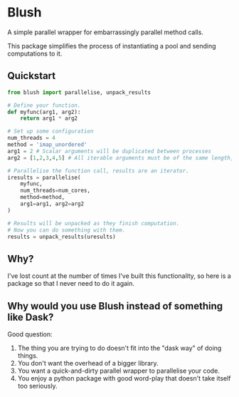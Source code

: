 # Blush

A simple parallel wrapper for embarrassingly parallel method calls.

This package simplifies the process of instantiating a pool and sending computations to it.

## Quickstart

```python
from blush import parallelise, unpack_results

# Define your function.
def myfunc(arg1, arg2):
    return arg1 * arg2

# Set up some configuration
num_threads = 4
method = 'imap_unordered'
arg1 = 2 # Scalar arguments will be duplicated between processes
arg2 = [1,2,3,4,5] # All iterable arguments must be of the same length, each process will get one.

# Parallelise the function call, results are an iterator.
iresults = parallelise(
    myfunc,
    num_threads=num_cores,
    method=method,
    arg1=arg1, arg2=arg2
)

# Results will be unpacked as they finish computation.
# Now you can do something with them.
results = unpack_results(uresults)
```

## Why?

I've lost count at the number of times I've built this functionality, so here is a package so that I never need to do it again.

## Why would you use Blush instead of something like Dask?

Good question:

1. The thing you are trying to do doesn't fit into the "dask way" of doing things.
2. You don't want the overhead of a bigger library.
3. You want a quick-and-dirty parallel wrapper to parallelise your code.
4. You enjoy a python package with good word-play that doesn't take itself too seriously.